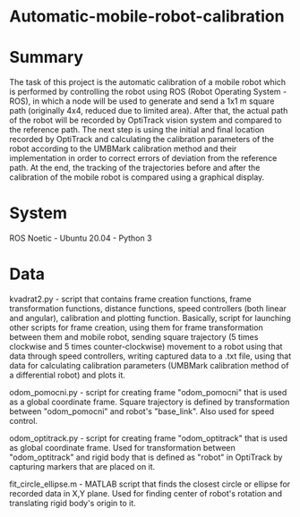 # Automatic-mobile-robot-calibration

# Summary
The task of this project is the automatic calibration of a mobile robot which is performed by controlling the robot using ROS (Robot Operating System - ROS), in which a node will be used to generate and send a 1x1 m square path (originally 4x4, reduced due to limited area). After that, the actual path of the robot will be recorded by OptiTrack vision system and compared to the reference path. The next step is using the initial and final location recorded by OptiTrack and calculating the calibration parameters of the robot according to the UMBMark calibration method and their implementation in order to correct errors of deviation from the reference path. At the end, the tracking of the trajectories before and after the calibration of the mobile robot is compared using a graphical display.

# System
ROS Noetic - Ubuntu 20.04 - Python 3

# Data
kvadrat2.py - script that contains frame creation functions, frame transformation functions, distance functions, speed controllers (both linear and angular), calibration and plotting function. Basically, script for launching other scripts for frame creation, using them for frame transformation between them and mobile robot, sending square trajectory (5 times clockwise and 5 times counter-clockwise) movement to a robot using that data through speed controllers, writing captured data to a .txt file, using that data for calculating calibration parameters (UMBMark calibration method of a differential robot) and plots it.

odom_pomocni.py - script for creating frame "odom_pomocni" that is used as a global coordinate frame. Square trajectory is defined by transformation between "odom_pomocni" and robot's "base_link". Also used for speed control.

odom_optitrack.py - script for creating frame "odom_optitrack" that is used as global coordinate frame. Used for transformation between "odom_optitrack" and rigid body that is defined as "robot" in OptiTrack by capturing markers that are placed on it.

fit_circle_ellipse.m - MATLAB script that finds the closest circle or ellipse for recorded data in X,Y plane. Used for finding center of robot's rotation and translating rigid body's origin to it.
